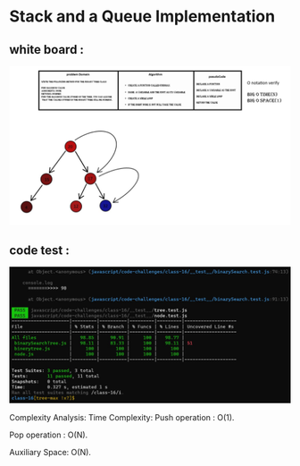# Stack and a Queue Implementation


## white board :

![](whiteboard-challenge-16.jpg)



## code test :

![](test-16.jpg)






Complexity Analysis:
Time Complexity:
Push operation : O(1).

Pop operation : O(N).

Auxiliary Space: O(N).

